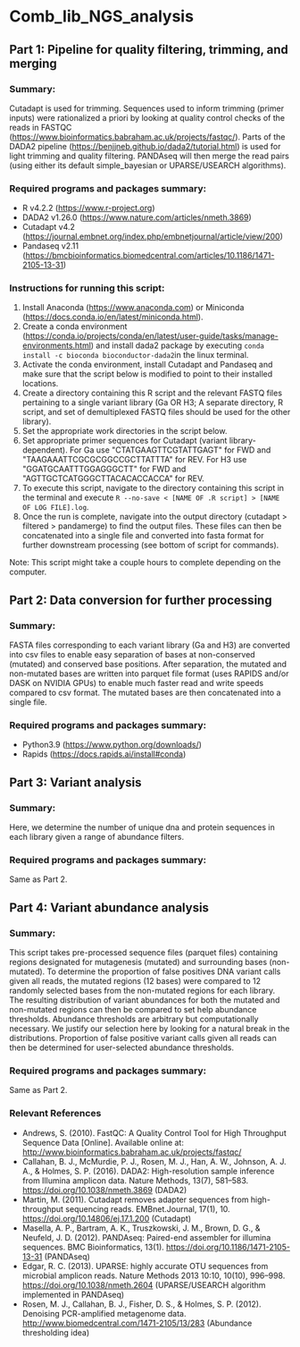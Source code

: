 # Comb_lib_NGS_analysis

## Part 1: Pipeline for quality filtering, trimming, and merging
### Summary:
Cutadapt is used for trimming. Sequences used to inform trimming (primer inputs)
were rationalized a priori by looking at quality control checks of the reads in FASTQC (https://www.bioinformatics.babraham.ac.uk/projects/fastqc/).
Parts of the DADA2 pipeline (https://benjjneb.github.io/dada2/tutorial.html) is used
for light trimming and quality filtering. PANDAseq will then merge the read pairs 
(using either its default simple_bayesian or UPARSE/USEARCH algorithms).
### Required programs and packages summary:
- R v4.2.2 (https://www.r-project.org)
- DADA2 v1.26.0 (https://www.nature.com/articles/nmeth.3869)
- Cutadapt v4.2 (https://journal.embnet.org/index.php/embnetjournal/article/view/200)
- Pandaseq v2.11 (https://bmcbioinformatics.biomedcentral.com/articles/10.1186/1471-2105-13-31)
### Instructions for running this script:
1. Install Anaconda (https://www.anaconda.com) or Miniconda (https://docs.conda.io/en/latest/miniconda.html).
2. Create a conda environment (https://conda.io/projects/conda/en/latest/user-guide/tasks/manage-environments.html) and install dada2 package by executing `conda install -c bioconda bioconductor-dada2`in the linux terminal.
3. Activate the conda environment, install Cutadapt and Pandaseq and make sure that the script below is modified to point to their installed locations.
4. Create a directory containing this R script and the relevant FASTQ files pertaining to a single variant library (Ga OR H3; A separate directory, R script, and set of demultiplexed FASTQ files should be used for the other library).
5. Set the appropriate work directories in the script below.
6. Set appropriate primer sequences for Cutadapt (variant library-dependent). For Ga use "CTATGAAGTTCGTATTGAGT" for FWD and "TAAGAAATTCGCGCGGCCGCTTATTTA" for REV. For H3 use "GGATGCAATTTGGAGGGCTT" for FWD and "AGTTGCTCATGGGCTTACACACCACCA" for REV.
7. To execute this script, navigate to the directory containing this script in the terminal and execute `R --no-save < [NAME OF .R script] > [NAME OF LOG FILE].log`.
8. Once the run is complete, navigate into the output directory (cutadapt > filtered > pandamerge) to find the output files. These files can then be concatenated into a single file and converted into fasta format for further downstream processing (see bottom of script for commands).

Note: This script might take a couple hours to complete depending on the computer.

## Part 2: Data conversion for further processing
### Summary:
FASTA files corresponding to each variant library (Ga and H3) are converted
into csv files to enable easy separation of bases at non-conserved (mutated)
and conserved base positions. After separation, the mutated and non-mutated
bases are written into parquet file format (uses RAPIDS and/or DASK on NVIDIA
GPUs) to enable much faster read and write speeds compared to csv format.
The mutated bases are then concatenated into a single file.
### Required programs and packages summary:
- Python3.9 (https://www.python.org/downloads/)
- Rapids (https://docs.rapids.ai/install#conda)

## Part 3: Variant analysis
### Summary:
Here, we determine the number of unique dna and protein sequences in each
library given a range of abundance filters.
### Required programs and packages summary:
Same as Part 2.


## Part 4: Variant abundance analysis
### Summary:
This script takes pre-processed sequence files (parquet files) containing
regions designated for mutagenesis (mutated) and surrounding bases
(non-mutated). To determine the proportion of false positives DNA variant
calls given all reads, the mutated regions (12 bases) were compared to 12
randomly selected bases from the non-mutated regions for each library. The
resulting distribution of variant abundances for both the mutated and
non-mutated regions can then be compared to set help abundance thresholds. 
Abundance thresholds are arbitrary but computationally necessary. We 
justify our selection here by looking for a natural break in the 
distributions. Proportion of false positive variant calls given all reads 
can then be determined for user-selected abundance thresholds.
### Required programs and packages summary:
Same as Part 2.

### Relevant References
- Andrews, S. (2010). FastQC:  A Quality Control Tool for High Throughput Sequence Data [Online]. Available online at: http://www.bioinformatics.babraham.ac.uk/projects/fastqc/
- Callahan, B. J., McMurdie, P. J., Rosen, M. J., Han, A. W., Johnson, A. J. A., & Holmes, S. P. (2016). DADA2: High-resolution sample inference from Illumina amplicon data. Nature Methods, 13(7), 581–583. https://doi.org/10.1038/nmeth.3869 (DADA2)
- Martin, M. (2011). Cutadapt removes adapter sequences from high-throughput sequencing reads. EMBnet.Journal, 17(1), 10. https://doi.org/10.14806/ej.17.1.200 (Cutadapt)
- Masella, A. P., Bartram, A. K., Truszkowski, J. M., Brown, D. G., & Neufeld, J. D. (2012). PANDAseq: Paired-end assembler for illumina sequences. BMC Bioinformatics, 13(1). https://doi.org/10.1186/1471-2105-13-31 (PANDAseq)
- Edgar, R. C. (2013). UPARSE: highly accurate OTU sequences from microbial amplicon reads. Nature Methods 2013 10:10, 10(10), 996–998. https://doi.org/10.1038/nmeth.2604 (UPARSE/USEARCH algorithm implemented in PANDAseq)
- Rosen, M. J., Callahan, B. J., Fisher, D. S., & Holmes, S. P. (2012). Denoising PCR-amplified metagenome data. http://www.biomedcentral.com/1471-2105/13/283 (Abundance thresholding idea)
